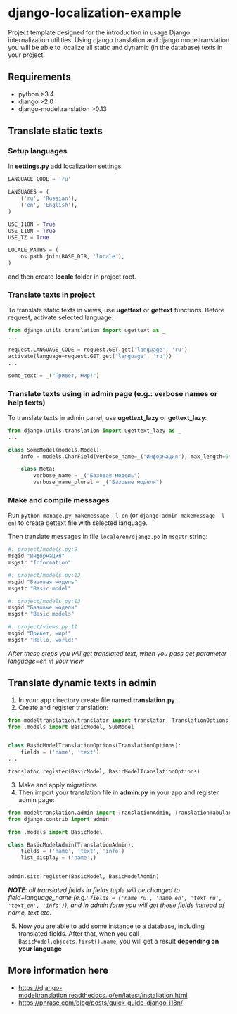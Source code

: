 # django-localization-example

Project template designed for the introduction in usage Django internalization utilities. Using django translation 
and django modeltranslation you will be able to localize all static and dynamic (in the database) texts in your project.

## Requirements

- python >3.4
- django >2.0
- django-modeltranslation >0.13

## Translate static texts

### Setup languages

In **settings.py** add localization settings:
```python
LANGUAGE_CODE = 'ru'

LANGUAGES = (
    ('ru', 'Russian'),
    ('en', 'English'),
)

USE_I18N = True
USE_L10N = True
USE_TZ = True

LOCALE_PATHS = (
    os.path.join(BASE_DIR, 'locale'),
)
```
and then create **locale** folder in project root.

### Translate texts in project

To translate static texts in views, use **ugettext** or **gettext** functions. Before request, activate 
selected language:
```python
from django.utils.translation import ugettext as _
...

request.LANGUAGE_CODE = request.GET.get('language', 'ru')
activate(language=request.GET.get('language', 'ru'))
...

some_text = _("Привет, мир!")
```
### Translate texts using in admin page (e.g.: verbose names or help texts)

To translate texts in admin panel, use **ugettext_lazy** or **gettext_lazy**:
```python
from django.utils.translation import ugettext_lazy as _
...

class SomeModel(models.Model):
    info = models.CharField(verbose_name=_("Информация"), max_length=64)

    class Meta:
        verbose_name = _("Базовая модель")
        verbose_name_plural = _("Базовые модели")
```

### Make and compile messages

Run `python manage.py makemessage -l en` (or `django-admin makemessage -l en`) to create gettext file with selected
language.

Then translate messages in file `locale/en/django.po` in `msgstr` string:
```python
#: project/models.py:9
msgid "Информация"
msgstr "Information"

#: project/models.py:12
msgid "Базовая модель"
msgstr "Basic model"

#: project/models.py:13
msgid "Базовые модели"
msgstr "Basic models"

#: project/views.py:11
msgid "Привет, мир!"
msgstr "Hello, world!"
```

_After these steps you will get translated text, when you pass get parameter language=en in your view_

## Translate dynamic texts in admin

1. In your app directory create file named **translation.py**.
2. Create and register translation:
```python
from modeltranslation.translator import translator, TranslationOptions
from .models import BasicModel, SubModel


class BasicModelTranslationOptions(TranslationOptions):
    fields = ('name', 'text')
...

translator.register(BasicModel, BasicModelTranslationOptions)
```
3. Make and apply migrations
4. Then import your translation file in **admin.py** in your app and
register admin page:
```python
from modeltranslation.admin import TranslationAdmin, TranslationTabularInline
from django.contrib import admin

from .models import BasicModel

class BasicModelAdmin(TranslationAdmin):
    fields = ('name', 'text', 'info')
    list_display = ('name',)


admin.site.register(BasicModel, BasicModelAdmin)
```

_**NOTE**_: _all translated fields in fields tuple will be changed to field+language_name 
(e.g.: `fields = ('name_ru', 'name_en', 'text_ru', 'text_en', 'info')`), and in admin form you will get
these fields instead of name, text etc_.

5. Now you are able to add some instance to a database, including translated fields. After that, when you call
`BasicModel.objects.first().name`, you will get a result **depending on your language**
   
## More information here

- https://django-modeltranslation.readthedocs.io/en/latest/installation.html
- https://phrase.com/blog/posts/quick-guide-django-i18n/
